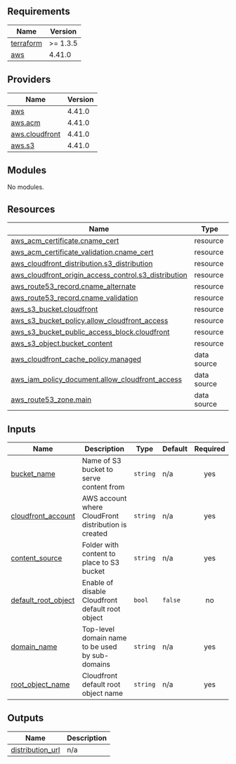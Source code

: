## Requirements

| Name | Version |
|------|---------|
| <a name="requirement_terraform"></a> [terraform](#requirement\_terraform) | >= 1.3.5 |
| <a name="requirement_aws"></a> [aws](#requirement\_aws) | 4.41.0 |

## Providers

| Name | Version |
|------|---------|
| <a name="provider_aws"></a> [aws](#provider\_aws) | 4.41.0 |
| <a name="provider_aws.acm"></a> [aws.acm](#provider\_aws.acm) | 4.41.0 |
| <a name="provider_aws.cloudfront"></a> [aws.cloudfront](#provider\_aws.cloudfront) | 4.41.0 |
| <a name="provider_aws.s3"></a> [aws.s3](#provider\_aws.s3) | 4.41.0 |

## Modules

No modules.

## Resources

| Name | Type |
|------|------|
| [aws_acm_certificate.cname_cert](https://registry.terraform.io/providers/hashicorp/aws/4.41.0/docs/resources/acm_certificate) | resource |
| [aws_acm_certificate_validation.cname_cert](https://registry.terraform.io/providers/hashicorp/aws/4.41.0/docs/resources/acm_certificate_validation) | resource |
| [aws_cloudfront_distribution.s3_distribution](https://registry.terraform.io/providers/hashicorp/aws/4.41.0/docs/resources/cloudfront_distribution) | resource |
| [aws_cloudfront_origin_access_control.s3_distribution](https://registry.terraform.io/providers/hashicorp/aws/4.41.0/docs/resources/cloudfront_origin_access_control) | resource |
| [aws_route53_record.cname_alternate](https://registry.terraform.io/providers/hashicorp/aws/4.41.0/docs/resources/route53_record) | resource |
| [aws_route53_record.cname_validation](https://registry.terraform.io/providers/hashicorp/aws/4.41.0/docs/resources/route53_record) | resource |
| [aws_s3_bucket.cloudfront](https://registry.terraform.io/providers/hashicorp/aws/4.41.0/docs/resources/s3_bucket) | resource |
| [aws_s3_bucket_policy.allow_cloudfront_access](https://registry.terraform.io/providers/hashicorp/aws/4.41.0/docs/resources/s3_bucket_policy) | resource |
| [aws_s3_bucket_public_access_block.cloudfront](https://registry.terraform.io/providers/hashicorp/aws/4.41.0/docs/resources/s3_bucket_public_access_block) | resource |
| [aws_s3_object.bucket_content](https://registry.terraform.io/providers/hashicorp/aws/4.41.0/docs/resources/s3_object) | resource |
| [aws_cloudfront_cache_policy.managed](https://registry.terraform.io/providers/hashicorp/aws/4.41.0/docs/data-sources/cloudfront_cache_policy) | data source |
| [aws_iam_policy_document.allow_cloudfront_access](https://registry.terraform.io/providers/hashicorp/aws/4.41.0/docs/data-sources/iam_policy_document) | data source |
| [aws_route53_zone.main](https://registry.terraform.io/providers/hashicorp/aws/4.41.0/docs/data-sources/route53_zone) | data source |

## Inputs

| Name | Description | Type | Default | Required |
|------|-------------|------|---------|:--------:|
| <a name="input_bucket_name"></a> [bucket\_name](#input\_bucket\_name) | Name of S3 bucket to serve content from | `string` | n/a | yes |
| <a name="input_cloudfront_account"></a> [cloudfront\_account](#input\_cloudfront\_account) | AWS account where CloudFront distribution is created | `string` | n/a | yes |
| <a name="input_content_source"></a> [content\_source](#input\_content\_source) | Folder with content to place to S3 bucket | `string` | n/a | yes |
| <a name="input_default_root_object"></a> [default\_root\_object](#input\_default\_root\_object) | Enable of disable Cloudfront default root object | `bool` | `false` | no |
| <a name="input_domain_name"></a> [domain\_name](#input\_domain\_name) | Top-level domain name to be used by sub-domains | `string` | n/a | yes |
| <a name="input_root_object_name"></a> [root\_object\_name](#input\_root\_object\_name) | Cloudfront default root object name | `string` | n/a | yes |

## Outputs

| Name | Description |
|------|-------------|
| <a name="output_distribution_url"></a> [distribution\_url](#output\_distribution\_url) | n/a |
